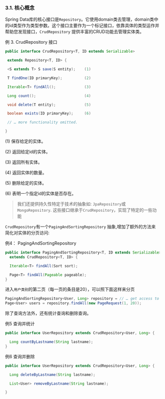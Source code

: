 ### 3.1. 核心概念

Spring Data库的核心接口是`Repository`。它使用domain类去管理，domain类中的id类型作为类型参数。这个接口主要作为一个标记接口，依靠具体的类型运作并帮助您发现接口，`CrudRepository` 提供丰富的CRUD功能去管理实体类。

例 3. CrudRepository 接口

```java
public interface CrudRepository<T, ID extends Serializable>

 extends Repository<T, ID> {        

 <S extends T> S save(S entity);    (1)

 T findOne(ID primaryKey);          (2)

 Iterable<T> findAll();             (3)

 Long count();                      (4)

 void delete(T entity);             (5)

 boolean exists(ID primaryKey);     (6)

 // … more functionality omitted.

}
```

\(1\) 保存给定的实体。

\(2\) 返回给定id的实体。

\(3\) 返回所有实体。

\(4\) 返回实体的数量。

\(5\) 删除给定的实体。

\(6\) 表明一个指定id的实体是否存在。

> 我们还提供持久性特定于技术的抽象如: `JpaRepository`或 `MongoRepository`. 这些接口继承于`CrudRepository`，实现了特定的一些功能

`CrudRepository`有一个`PagingAndSortingRepository` 抽象,增加了额外的方法来简化对实体的分页访问:

例4： PagingAndSortingRepository

```java
public interface PagingAndSortingRepository<T, ID extends Serializable>
  extends CrudRepository<T, ID> {

  Iterable<T> findAll(Sort sort);

  Page<T> findAll(Pageable pageable);
}
```

进入`用户类别`的第二页（每一页的条目是20），可以照下面这样来分页

```java
PagingAndSortingRepository<User, Long> repository = // … get access to a bean
Page<User> users = repository.findAll(new PageRequest(1, 20));
```
除了查询方法外，还有统计查询和删除查询。

例5 查询并统计

```java
public interface UserRepository extends CrudRepository<User, Long> {

  Long countByLastname(String lastname);
}
```

例6 查询并删除

```java
public interface UserRepository extends CrudRepository<User, Long> {

  Long deleteByLastname(String lastname);

  List<User> removeByLastname(String lastname);

}
```



